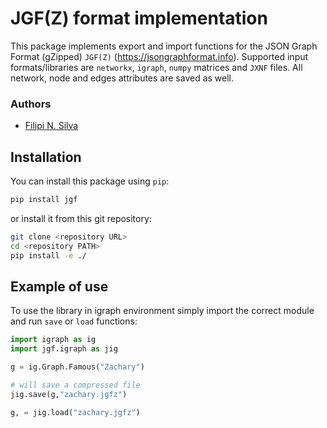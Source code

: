 
# JGF(Z) format implementation
This package implements export and import functions for the JSON Graph Format (gZipped) `JGF(Z)` (https://jsongraphformat.info). Supported input formats/libraries are `networkx`, `igraph`, `numpy` matrices and `JXNF` files. All network, node and edges attributes are saved as well.

### Authors
- [Filipi N. Silva](filsilva@iu.edu)

<!-- ### Contributors
- Franco Pestilli (franpest@indiana.edu) -->

<!-- ### Funding  -->
<!-- [![NSF-BCS-1734853](https://img.shields.io/badge/NSF_BCS-1734853-blue.svg)](https://nsf.gov/awardsearch/showAward?AWD_ID=1734853) -->


<!-- ### Citations

1. Adai, Alex T., Shailesh V. Date, Shannon Wieland, and Edward M. Marcotte. "LGL: creating a map of protein function with an algorithm for visualizing very large biological networks." Journal of molecular biology 340, no. 1 (2004): 179-190. [https://doi.org/10.1016/j.jmb.2004.04.047](https://doi.org/10.1016/j.jmb.2004.04.047) -->

## Installation 

You can install this package using `pip`:

```bash
pip install jgf
```

or install it from this git repository:

```bash
git clone <repository URL>
cd <repository PATH>
pip install -e ./
```

## Example of use

To use the library in igraph environment simply import the correct module and run `save` or `load` functions:

```python
import igraph as ig
import jgf.igraph as jig

g = ig.Graph.Famous("Zachary")

# will save a compressed file
jig.save(g,"zachary.jgfz")

g, = jig.load("zachary.jgfz")
```


